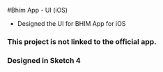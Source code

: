 #Bhim App - UI (iOS)
- Designed the UI for BHIM App for iOS 

### This project is not linked to the official app.

### Designed in Sketch 4
